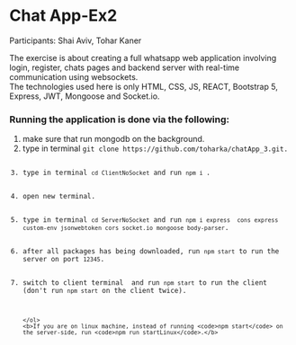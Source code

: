 # Chat App-Ex2

<p>
    Participants: Shai Aviv, Tohar Kaner<br>
    
</p>
<main>
    <p>
        The exercise is about creating a full whatsapp web application involving login, register, chats pages and backend server with real-time communication using websockets.
        <br>
        The technologies used here is only HTML, CSS, JS, REACT, Bootstrap 5, Express, JWT, Mongoose and Socket.io.
    </p>
    <h3>Running the application is done via the following:</h3>
    <ol>
        <li>make sure that run mongodb on the background.</li>
        <li>type in terminal <code>git clone https://github.com/toharka/chatApp_3.git.</li>
        <li>type in terminal <code>cd ClientNoSocket</code> and run <code>npm i </code>.</li>
            <li>open new terminal.</li>
        <li>type in terminal <code>cd ServerNoSocket</code> and run <code>npm i express  cons express custom-env jsonwebtoken cors socket.io mongoose body-parser</code>.</li>
        <li>after all packages has being downloaded, run <code>npm start</code> to run the server on port <code>12345</code>.</li> 
        <li>switch to client terminal  and run <code>npm start</code> to run the client <br>(don't run <code>npm start</code> on the client twice).</li>

    </ol>
    <b>If you are on linux machine, instead of running <code>npm start</code> on the server-side, run <code>npm run startLinux</code>.</b>

</main>
